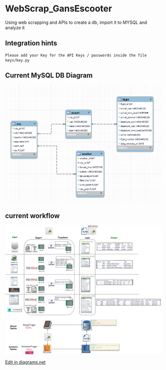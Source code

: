 # WebScrap_GansEscooter
Using web scrapping and APIs to create a db, import it to MYSQL and analyze it

## Integration hints
```
Please add your Key for the API Keys / passwords inside the file keys/key.py
```


## Current MySQL DB Diagram

![image](Archticture\MySQL_db.png)



## current workflow
 ![Alt](Archticture\DataPipeline.png)

<a href="https://app.diagrams.net/#HJacquelineBashta%2FWebScrap_GansEscooter%2Fmain%2FArchticture%2FDataPipeline.png" target="_blank">Edit in diagrams.net</a>
